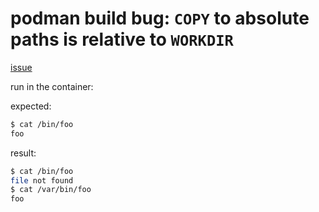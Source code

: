 # podman build bug: `COPY` to absolute paths is relative to `WORKDIR`

[issue](https://github.com/containers/buildah/issues/1628)

run in the container:

expected:

```sh
$ cat /bin/foo
foo
```

result:

```sh
$ cat /bin/foo
file not found
$ cat /var/bin/foo
foo
```